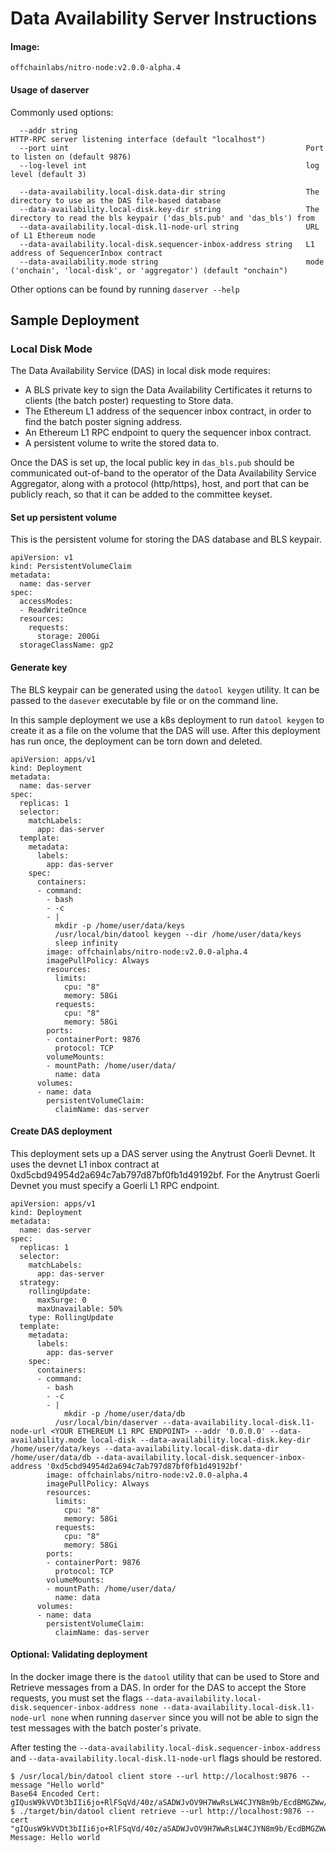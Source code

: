 # Data Availability Server Instructions

#### Image:
`offchainlabs/nitro-node:v2.0.0-alpha.4`

#### Usage of daserver

Commonly used options:

      --addr string                                                   HTTP-RPC server listening interface (default "localhost")
      --port uint                                                     Port to listen on (default 9876)
      --log-level int                                                 log level (default 3)
      
      --data-availability.local-disk.data-dir string                  The directory to use as the DAS file-based database
      --data-availability.local-disk.key-dir string                   The directory to read the bls keypair ('das_bls.pub' and 'das_bls') from
      --data-availability.local-disk.l1-node-url string               URL of L1 Ethereum node
      --data-availability.local-disk.sequencer-inbox-address string   L1 address of SequencerInbox contract
      --data-availability.mode string                                 mode ('onchain', 'local-disk', or 'aggregator') (default "onchain")
      
Other options can be found by running `daserver --help`      


## Sample Deployment

### Local Disk Mode

The Data Availability Service (DAS) in local disk mode requires:
- A BLS private key to sign the Data Availability Certificates it returns to clients (the batch poster) requesting to Store data.
- The Ethereum L1 address of the sequencer inbox contract, in order to find the batch poster signing address.
- An Ethereum L1 RPC endpoint to query the sequencer inbox contract.
- A persistent volume to write the stored data to.

Once the DAS is set up, the local public key in `das_bls.pub` should be communicated out-of-band to the operator of the Data Availability Service Aggregator, along with a protocol (http/https), host, and port that can be publicly reach, so that it can be added to the committee keyset.

#### Set up persistent volume

This is the persistent volume for storing the DAS database and BLS keypair.

```
apiVersion: v1
kind: PersistentVolumeClaim
metadata:
  name: das-server
spec:
  accessModes:
  - ReadWriteOnce
  resources:
    requests:
      storage: 200Gi
  storageClassName: gp2
```

#### Generate key
The BLS keypair can be generated using the `datool keygen` utility. It can be passed to the `dasever` executable by file or on the command line.

In this sample deployment we use a k8s deployment to run `datool keygen` to create it as a file on the volume that the DAS will use. After this deployment has run once, the deployment can be torn down and deleted.

```
apiVersion: apps/v1
kind: Deployment
metadata:
  name: das-server
spec:
  replicas: 1
  selector:
    matchLabels:
      app: das-server
  template:
    metadata:
      labels:
        app: das-server
    spec:
      containers:
      - command:
        - bash
        - -c
        - |
          mkdir -p /home/user/data/keys
          /usr/local/bin/datool keygen --dir /home/user/data/keys
          sleep infinity
        image: offchainlabs/nitro-node:v2.0.0-alpha.4
        imagePullPolicy: Always
        resources:
          limits:
            cpu: "8"
            memory: 58Gi
          requests:
            cpu: "8"
            memory: 58Gi
        ports:
        - containerPort: 9876
          protocol: TCP
        volumeMounts:
        - mountPath: /home/user/data/
          name: data
      volumes:
      - name: data
        persistentVolumeClaim:
          claimName: das-server
```

#### Create DAS deployment

This deployment sets up a DAS server using the Anytrust Goerli Devnet. It uses the devnet L1 inbox contract at 0xd5cbd94954d2a694c7ab797d87bf0fb1d49192bf. For the Anytrust Goerli Devnet you must specify a Goerli L1 RPC endpoint.

```
apiVersion: apps/v1
kind: Deployment
metadata:
  name: das-server
spec:
  replicas: 1
  selector:
    matchLabels:
      app: das-server
  strategy:
    rollingUpdate:
      maxSurge: 0
      maxUnavailable: 50%
    type: RollingUpdate
  template:
    metadata:
      labels:
        app: das-server
    spec:
      containers:
      - command:
        - bash
        - -c
        - |
        	mkdir -p /home/user/data/db
          /usr/local/bin/daserver --data-availability.local-disk.l1-node-url <YOUR ETHEREUM L1 RPC ENDPOINT> --addr '0.0.0.0' --data-availability.mode local-disk --data-availability.local-disk.key-dir /home/user/data/keys --data-availability.local-disk.data-dir /home/user/data/db --data-availability.local-disk.sequencer-inbox-address '0xd5cbd94954d2a694c7ab797d87bf0fb1d49192bf'
        image: offchainlabs/nitro-node:v2.0.0-alpha.4
        imagePullPolicy: Always
        resources:
          limits:
            cpu: "8"
            memory: 58Gi
          requests:
            cpu: "8"
            memory: 58Gi
        ports:
        - containerPort: 9876
          protocol: TCP
        volumeMounts:
        - mountPath: /home/user/data/
          name: data
      volumes:
      - name: data
        persistentVolumeClaim:
          claimName: das-server
```


#### Optional: Validating deployment
In the docker image there is the `datool` utility that can be used to Store and Retrieve messages from a DAS. 
In order for the DAS to accept the Store requests, you must set the flags `--data-availability.local-disk.sequencer-inbox-address none --data-availability.local-disk.l1-node-url none` when running `daserver` since you will not be able to sign the test messages with the batch poster's private.

After testing the `--data-availability.local-disk.sequencer-inbox-address` and `--data-availability.local-disk.l1-node-url` flags should be restored.

```
$ /usr/local/bin/datool client store --url http://localhost:9876 --message "Hello world"
Base64 Encoded Cert: gIQusW9kVVDt3bIIi6jo+RlFSqVd/40z/aSADWJvOV9H7WwRsLW4CJYN8m9b/EcdBMGZWw/9IFWSWtG+KNa6rf0AAAAAYn1lrwAAAAAAAAABCgVCGJWsseHBNRgaOVBeNj4eH3kZhZGIfxjCr8Uf22FtS3+8f839VxX5OASahFqODMP/JgiHQARAQPVsbllvWjJz8ZJ13a0Y094O2VKjyRog7qNM3VwyPkkvfhycmfNN
$ ./target/bin/datool client retrieve --url http://localhost:9876 --cert "gIQusW9kVVDt3bIIi6jo+RlFSqVd/40z/aSADWJvOV9H7WwRsLW4CJYN8m9b/EcdBMGZWw/9IFWSWtG+KNa6rf0AAAAAYn1lrwAAAAAAAAABCgVCGJWsseHBNRgaOVBeNj4eH3kZhZGIfxjCr8Uf22FtS3+8f839VxX5OASahFqODMP/JgiHQARAQPVsbllvWjJz8ZJ13a0Y094O2VKjyRog7qNM3VwyPkkvfhycmfNN"
Message: Hello world
```
